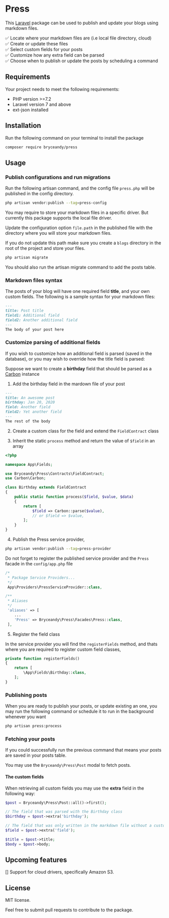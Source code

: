 # Press

This [Laravel](https://laravel.com) package can be used to publish and update your blogs using markdown files.  

✅ Locate where your markdown files are (i.e local file directory, cloud)  
✅ Create or update these files  
✅ Select custom fields for your posts  
✅ Customize how any extra field can be parsed  
✅ Choose when to publish or update the posts by scheduling a command  

## Requirements  

Your project needs to meet the following requirements:  

* PHP version >=7.2   
* Laravel version 7 and above
* ext-json installed  

## Installation  

Run the following command on your terminal to install the package  

```bash
composer require bryceandy/press
```  

## Usage  

### Publish configurations and run migrations   

Run the following artisan command, and the config file `press.php` will be published in the config directory.  

```bash
php artisan vendor:publish --tag=press-config
```

You may require to store your markdown files in a specific driver. But currently this package supports the local file driver.  

Update the configuration option `file.path` in the published file with the directory where you will store your markdown files.  

If you do not update this path make sure you create a `blogs` directory in the root of the project and store your files.  

```bash
php artisan migrate
```  

You should also run the artisan migrate command to add the posts table.

### Markdown files syntax  

The posts of your blog will have one required field **title**, and your own custom fields. The following is a sample syntax for your markdown files:  

```markdown
---
title: Post title  
field1: Additional field  
field2: Another additional field  
---  
The body of your post here  
```  

### Customize parsing of additional fields  

If you wish to customize how an additional field is parsed (saved in the database), or you may wish to override how the title field is parsed:  

Suppose we want to create a **birthday** field that should be parsed as a [Carbon](https://carbon.nesbot.com) instance  

1. Add the birthday field in the mardown file of your post  

```markdown
---
title: An awesome post  
birthday: Jan 20, 2020  
field: Another field  
field2: Yet another field  
---  
The rest of the body  
```  

2. Create a custom class for the field and extend the `FieldContract` class  

3. Inherit the static `process` method and return the value of `$field` in an array  

```php
<?php

namespace App\Fields;

use Bryceandy\Press\Contracts\FieldContract;
use Carbon\Carbon;

class Birthday extends FieldContract
{
    public static function process($field, $value, $data)
    {
        return [
            $field => Carbon::parse($value),
            // or $field => $value,
        ];
    }
}

```  

4. Publish the Press service provider,  

```bash
php artisan vendor:publish --tag=press-provider
```  

Do not forget to register the published service provider and the `Press` facade in the `config/app.php` file  
```php
/*
 * Package Service Providers...
 */
 App\Providers\PressServiceProvider::class,

/**
 * Aliases
 */
 'aliases' => [
    ...
    'Press' => Bryceandy\Press\Facades\Press::class,
 ],
```  

5. Register the field class  

In the service provider you will find the `registerFields` method, and thats where you are required to register custom field classes,  

```php
private function registerFields()
{
    return [
        \App\Fields\Birthday::class,
    ];
}
```  

### Publishing posts  

When you are ready to publish your posts, or update existing an one, you may run the following command or schedule it to run in the background whenever you want  

```bash
php artisan press:process
```  

### Fetching your posts  

If you could successfully run the previous command that means your posts are saved in your posts table.

You may use the `Bryceandy\Press\Post` modal to fetch posts.  

#### The custom fields  

When retrieving all custom fields you may use the **extra** field in the following way:  

```php
$post = Bryceandy\Press\Post::all()->first();

// The field that was parsed with the Birthday class
$birthday = $post->extra('birthday');  

// The field that was only written in the markdown file without a custom class to parse
$field = $post->extra('field');   

$title = $post->title;
$body = $post->body;  
```  

## Upcoming features  

[] Support for cloud drivers, specifically Amazon S3.  

## License  

MIT license.

Feel free to submit pull requests to contribute to the package.  

